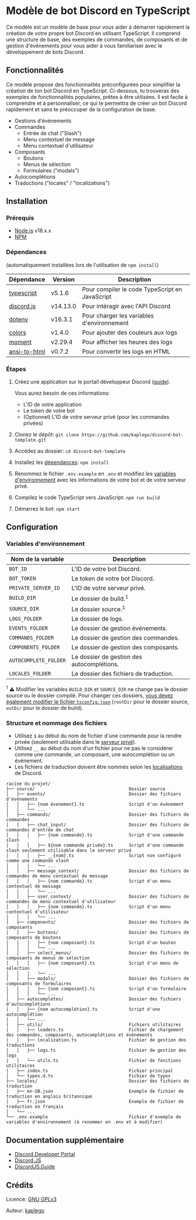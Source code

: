# Modèle de bot Discord en TypeScript

Ce modèle est un modèle de base pour vous aider à démarrer rapidement la création de votre propre bot Discord en utilisant TypeScript. Il comprend une structure de base, des exemples de commandes, de composants et de gestion d'événements pour vous aider à vous familiariser avec le développement de bots Discord.

## Fonctionnalités

Ce modèle propose des fonctionnalités préconfigurées pour simplifier la création de ton bot Discord en TypeScript. Ci-dessous, tu trouveras des exemples de fonctionnalités populaires, prêtes à être utilisées. Il est facile à comprendre et à personnaliser, ce qui te permettra de créer un bot Discord rapidement et sans te préoccuper de la configuration de base.

-   Gestions d'événements
-   Commandes
    -   Entrée de chat ("Slash")
    -   Menu contextuel de message
    -   Menu contextuel d'utilisateur
-   Composants
    -   Boutons
    -   Menus de sélection
    -   Formulaires ("modals")
-   Autocomplétions
-   Traductions ("locales" / "localizations")

## Installation

### Prérequis

-   [Node.js](https://nodejs.org/en/) v18.x.x
-   [NPM](https://www.npmjs.com/)

### Dépendances

(automatiquement installées lors de l'utilisation de `npm install`)

| Dépendance                                                 | Version           | Description                                    |
| ---------------------------------------------------------- | ----------------- | ---------------------------------------------- |
| [typescript](https://www.npmjs.com/package/typescript)     | v5.1.6            | Pour compiler le code TypeScript en JavaScript |
| [discord.js](https://www.npmjs.com/package/discord.js)     | v14.13.0          | Pour intéragir avec l'API Discord              |
| [dotenv](https://www.npmjs.com/package/dotenv)             | v16.3.1           | Pour charger les variables  d'environnement    |
| [colors](https://www.npmjs.com/package/colors)             | v1.4.0            | Pour ajouter des couleurs aux logs             |
| [moment](https://www.npmjs.com/package/moment)             | v2.29.4           | Pour afficher les heures des logs              |
| [ansi-to-html](https://www.npmjs.com/package/ansi-to-html) | v0.7.2            | Pour convertir les logs en HTML                |

### Étapes

1. Créez une application sur le portail développeur Discord ([guide](https://discord.com/developers/docs/getting-started#step-1-creating-an-app)).

   Vous aurez besoin de ces informations:
    - L'ID de votre application
    - Le token de votre bot
    - (Optionnel) L'ID de votre serveur privé (pour les commandes privées)
3. Clonez le dépôt: `git clone https://github.com/kaplego/discord-bot-template.git`
4. Accédez au dossier: `cd discord-bot-template`
5. Installez les [dépendances](#dépendances): `npm install`
6. Renommez le fichier `.env.example` en `.env` et modifiez les [variables d'environnement](#variables-denvironnement) avec les informations de votre bot et de votre serveur privé.
7. Compilez le code TypeScript vers JavaScript: `npm run build`
8. Démarrez le bot: `npm start`

## Configuration

### Variables d'environnement

| Nom de la variable    | Description                                |
| --------------------- | ------------------------------------------ |
| `BOT_ID`              | L'ID de votre bot Discord.                 |
| `BOT_TOKEN`           | Le token de votre bot Discord.             |
| `PRIVATE_SERVER_ID`   | L'ID de votre serveur privé.               |
| `BUILD_DIR`           | Le dossier de build.<sup>1</sup>           |
| `SOURCE_DIR`          | Le dossier source.<sup>1</sup>             |
| `LOGS_FOLDER`         | Le dossier de logs.                        |
| `EVENTS_FOLDER`       | Le dossier de gestion événements.          |
| `COMMANDS_FOLDER`     | Le dossier de gestion des commandes.       |
| `COMPONENTS_FOLDER`   | Le dossier de gestion des composants.      |
| `AUTOCOMPLETE_FOLDER` | Le dossier de gestion des autocomplétions. |
| `LOCALES_FOLDER`      | Le dossier des fichiers de traduction.     |

<sup>1</sup> ⚠️ Modifier les variables `BUILD_DIR` et `SOURCE_DIR` ne change pas le dossier source ou le dossier compilé. Pour changer ces dossiers, <u>vous devez également modifier le fichier `tsconfig.json`</u> (`rootDir` pour le dossier source, `outDir` pour le dossier de build).

### Structure et nommage des fichiers

-   Utilisez `$` au début du nom de fichier d'une commande pour la rendre privée (seulement utilisable dans le [serveur privé](#variables-denvironnement)).
-   Utilisez `__` au début du nom d'un fichier pour ne pas le considérer comme une commande, un composant, une autocomplétion ou un événement.
-   Les fichiers de traduction doivent être nommés selon les [localisations](https://discord.com/developers/docs/reference#locales) de Discord.

```
racine du projet/
├── source/                                    Dossier source
│   ├── events/                                Dossier des fichiers d'événements
│   │   ├── {nom évenement}.ts                 Script d'un événement
│   │   └── ...
│   ├── commands/                              Dossier des fichiers de commandes
│   │   ├── chat_input/                        Dossier des fichiers de commandes d'entrée de chat
│   │   │   ├── {nom commande}.ts              Script d'une commande slash
│   │   │   ├── ${nom commande privée}.ts      Script d'une commande slash seulement utilisable dans le serveur privé
│   │   │   ├── __{nom}.ts                     Script non configuré comme une commande slash
│   │   │   └── ...
│   │   ├── message_context/                   Dossier des fichiers de commandes de menu contextuel de message
│   │   │   ├── {nom commande}.ts              Script d'un menu contextuel de message
│   │   │   └── ...
│   │   ├── user_context/                      Dossier des fichiers de commandes de menu contextuel d'utilisateur
│   │   │   ├── {nom commande}.ts              Script d'un menu contextuel d'utilisateur
│   │   │   └── ...
│   ├── components/                            Dossier des fichiers de composants
│   │   ├── buttons/                           Dossier des fichiers de composants de boutons
│   │   │   ├── {nom composant}.ts             Script d'un bouton
│   │   │   └── ...
│   │   ├── select_menus/                      Dossier des fichiers de composants de menus de sélection
│   │   │   ├── {nom composant}.ts             Script d'un menu de sélection
│   │   │   └── ...
│   │   ├── modals/                            Dossier des fichiers de composants de formulaires
│   │   │   ├── {nom composant}.ts             Script d'un formulaire
│   │   │   └── ...
|   ├── autocompletes/                         Dossier des fichiers d'autocomplétions
|   │   ├── {nom autocomplétion}.ts            Script d'une autocomplétion
|   │   └── ...
|   ├── utils/                                 Fichiers utilitaires
|   │   ├── loaders.ts                         Fichier de chargement des commandes, composants, autocomplétions et événements
|   │   ├── localization.ts                    Fichier de gestion des traductions
|   │   ├── logs.ts                            Fichier de gestion des logs
|   │   └── utils.ts                           Fichier de fonctions utilitaires
|   ├── index.ts                               Fichier principal
|   └── types.d.ts                             Fichier de types
├── locales/                                   Dossier des fichiers de traduction
│   ├── en-GB.json                             Exemple de fichier de traduction en anglais britannique
│   ├── fr.json                                Exemple de fichier de traduction en français
│   └── ...
└── .env.example                               Fichier d'exemple de variables d'environnement (à renommer en .env et à modifier)
```

## Documentation supplémentaire

-   [Discord Developer Portal](https://discord.com/developers/docs/intro)
-   [Discord.JS](https://old.discordjs.dev/#/docs/discord.js/14.13.0/general/welcome)
-   [DiscordJS.Guide](https://discordjs.guide/)

## Crédits

Licence: [GNU GPLv3](https://github.com/kaplego/discord-bot-template/blob/main/LICENSE.md)

Auteur: [kaplego](https://github.com/kaplego)
